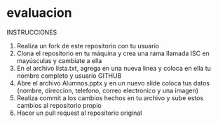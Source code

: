 # evaluacion

INSTRUCCIONES

1. Realiza un fork de este repositorio con tu usuario
2. Clona el repositorio en tu máquina y crea una rama llamada ISC en mayúsculas y cambiate a ella
3. En el archivo lista.txt, agrega en una nueva linea y coloca en ella tu nombre completo y usuario GITHUB
4. Abre el archivo Alumnos.pptx y en un nuevo slide coloca tus datos (nombre, direccion, telefono, correo electronico y una imagen)
5. Realiza commit a los cambios hechos en tu archivo y sube estos cambios al repositorio propio
6. Hacer un pull request al repositorio original
